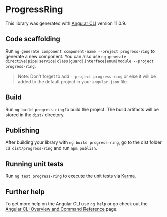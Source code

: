 # ProgressRing

This library was generated with [Angular CLI](https://github.com/angular/angular-cli) version 11.0.9.

## Code scaffolding

Run `ng generate component component-name --project progress-ring` to generate a new component. You can also use `ng generate directive|pipe|service|class|guard|interface|enum|module --project progress-ring`.
> Note: Don't forget to add `--project progress-ring` or else it will be added to the default project in your `angular.json` file. 

## Build

Run `ng build progress-ring` to build the project. The build artifacts will be stored in the `dist/` directory.

## Publishing

After building your library with `ng build progress-ring`, go to the dist folder `cd dist/progress-ring` and run `npm publish`.

## Running unit tests

Run `ng test progress-ring` to execute the unit tests via [Karma](https://karma-runner.github.io).

## Further help

To get more help on the Angular CLI use `ng help` or go check out the [Angular CLI Overview and Command Reference](https://angular.io/cli) page.
